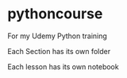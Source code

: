 # pythoncourse
For my Udemy Python training

Each Section has its own folder

Each lesson has its own notebook